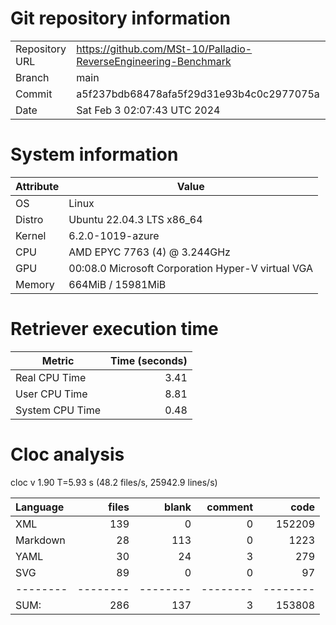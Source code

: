 # Git repository information
|    |    |
|--- | ---|
| Repository URL | https://github.com/MSt-10/Palladio-ReverseEngineering-Benchmark |
| Branch         | main |
| Commit         | a5f237bdb68478afa5f29d31e93b4c0c2977075a |
| Date           | Sat Feb  3 02:07:43 UTC 2024 |

# System information
| Attribute | Value |
| --------- | ----- |
| OS | Linux  |
| Distro | Ubuntu 22.04.3 LTS x86_64  |
| Kernel | 6.2.0-1019-azure  |
| CPU | AMD EPYC 7763 (4) @ 3.244GHz  |
| GPU | 00:08.0 Microsoft Corporation Hyper-V virtual VGA  |
| Memory | 664MiB / 15981MiB  |

# Retriever execution time
| Metric | Time (seconds) |
| --- | ---: |
| Real CPU Time | 3.41 |
| User CPU Time | 8.81 |
| System CPU Time | 0.48 |
<!--
Explainations:
- __Real CPU Time__: actual time the command has run (can be less than total time spent in user and system mode for multi-threaded processes)
- __User CPU Time__: time the command has spent running in user mode
- __System CPU Time__: time the command has spent running in system or kernel mode
-->

# Cloc analysis
cloc v 1.90  T=5.93 s (48.2 files/s, 25942.9 lines/s)

Language|files|blank|comment|code
:-------|-------:|-------:|-------:|-------:
XML|139|0|0|152209
Markdown|28|113|0|1223
YAML|30|24|3|279
SVG|89|0|0|97
--------|--------|--------|--------|--------
SUM:|286|137|3|153808
